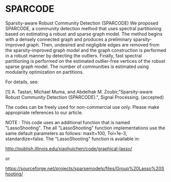 # SPARCODE
Sparsity-aware Robust Community Detection (SPARCODE)
We proposed SPARCODE, a community detection method that uses spectral partitioning based on estimating a robust and sparse graph model. The method begins with a densely connected
graph and produces a preliminary sparsity-improved graph. Then, undesired and negligible edges are removed from the sparsity-improved graph model and the graph construction is 
performed in a robust manner by detecting the outliers. Finally, fast spectral partitioning is performed on the estimated outlier-free vertices of the robust sparse graph model. 
The number of communities is estimated using modularity optimization on partitions.

For details, see:

[1] A. Tastan, Michael Muma, and Abdelhak M. Zoubir,"Sparsity-aware Robust Community Detection (SPARCODE).", Signal Processing. (accepted)

The codes can be freely used for non-commercial use only. Please make appropriate references to our article.

NOTE : This code uses an additional function that is named "LassoShooting". The all "LassoShooting" function implementations use the same default parameters as follows: 
maxIt=100, Tol=1e-3, standardize=false. The "LassoShooting" function is available in:

http://publish.illinois.edu/xiaohuichen/code/graphical-lasso/

or

https://sourceforge.net/projects/sparsemodels/files/Group%20Lasso%20Shooting/


